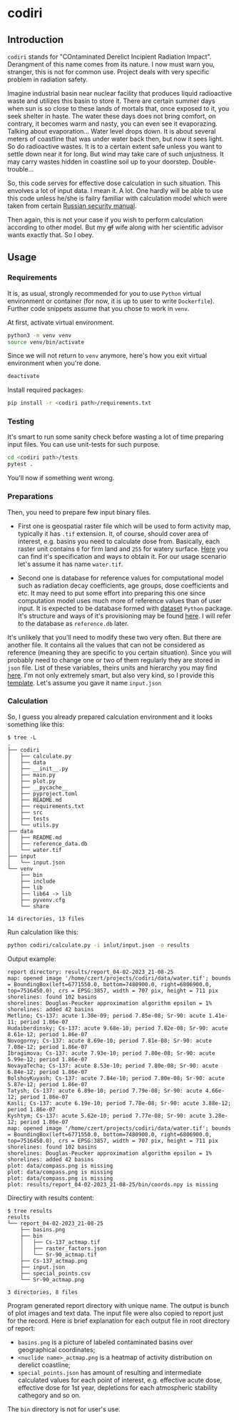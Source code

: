 # codiri

## Introduction

`codiri` stands for "COntaminated Derelict Incipient Radiation Impact".
Derangment of this name comes from its nature.
I now must warn you, stranger, this is not for common use.
Project deals with very specific problem in radiation safety.

Imagine industrial basin near nuclear facility that produces liquid radioactive waste
and utilizes this basin to store it.
There are certain summer days when sun is so close to these lands of mortals that, once exposed
to it, you seek shelter in haste.
The water these days does not bring comfort, on contrary, it becomes warm and nasty, you can even see
it evaporazing.
Talking about evaporation...
Water level drops down.
It is about several meters of coastline that was under water back then, but now it sees light.
So do radioactive wastes. It is to a certain extent safe unless you want to settle down near it for long.
But wind may take care of such unjustness.
It may carry wastes hidden in coastline soil up to your doorstep.
Double-trouble...

So, this code serves for effective dose calculation in such situation.
This envolves a lot of input data. I mean it. A lot.
One hardly will be able to use this code unless he/she is failry familiar with
calculation model which were taken from certain
[Russian security manual](https://github.com/czertyaka/codiri/wiki/Reference-Textbooks).

Then again, this is not your case if you wish to perform calculation according to other model.
But my ~~gf~~ wife along with her scientific advisor wants exactly that.
So I obey.

## Usage

### Requirements

It is, as usual, strongly recommended for you to use `Python` virtual environment or container
(for now, it is up to user to write `Dockerfile`).
Further code snippets assume that you chose to work in `venv`.

At first, activate virtual environment.
```bash
python3 -m venv venv
source venv/bin/activate
```

Since we will not return to `venv` anymore, here's how you exit virtual environment when you're done.
```bash
deactivate
```

Install required packages:
```bash
pip install -r <codiri path>/requirements.txt
```

### Testing

It's smart to run some sanity check before wasting a lot of time preparing input files.
You can use unit-tests for such purpose.
```bash
cd <codiri path>/tests
pytest .
```

You'll now if something went wrong.

### Preparations

Then, you need to prepare few input binary files.

* First one is geospatial raster file which will be used to form activity map, typically it has `.tif` extension.
It, of course, should cover area of interest, e.g. basins you need to calculate dose from.
Basically, each raster unit contains `0` for firm land and `255` for watery surface.
[Here](docs/basins-raster-file.md)
you can find it's specification and ways to obtain it.
For our usage scenario let's assume it has name `water.tif`.

* Second one is database for reference values for computational model such as radiation decay coefficients,
age groups, dose coefficients and etc.
It may need to put some effort into preparing this one since computation model uses much more of reference values
than of user input.
It is expected to be database formed with [dataset](https://dataset.readthedocs.io/en/latest/#) `Python` package.
It's structure and ways of it's provisioning may be found [here]().
I will refer to the database as `reference.db` later.

It's unlikely that you'll need to modify these two very often.
But there are another file.
It contains all the values that can not be considered as reference
(meaning they are specific to you certain situation).
Since you will probably need to change one or two of them regularly they are stored in `json` file.
List of these variables, theirs units and hierarchy you may find [here]().
I'm not only extremely smart, but also very kind, so I provide this [template]().
Let's assume you gave it name `input.json`

### Calculation

So, I guess you already prepared calculation environment and it looks something like this:
```
$ tree -L
.
├── codiri
│   ├── calculate.py
│   ├── data
│   ├── __init__.py
│   ├── main.py
│   ├── plot.py
│   ├── __pycache__
│   ├── pyproject.toml
│   ├── README.md
│   ├── requirements.txt
│   ├── src
│   ├── tests
│   └── utils.py
├── data
│   ├── README.md
│   ├── reference_data.db
│   └── water.tif
├── input
│   └── input.json
└── venv
    ├── bin
    ├── include
    ├── lib
    ├── lib64 -> lib
    ├── pyvenv.cfg
    └── share

14 directories, 13 files
```

Run calculation like this:
```bash
python codiri/calculate.py -i inlut/input.json -o results
```
Output example:
```
report directory: results/report_04-02-2023_21-08-25
map: opened image '/home/czert/projects/codiri/data/water.tif'; bounds = BoundingBox(left=6771550.0, bottom=7480900.0, right=6806900.0, top=7516450.0), crs = EPSG:3857, width = 707 pix, height = 711 pix
shorelines: found 102 basins
shorelines: Douglas-Peucker approximation algorithm epsilon = 1%
shorelines: added 42 basins
Metlino; Cs-137: acute 1.30e-09; period 7.85e-08; Sr-90: acute 1.41e-11; period 1.86e-07
Hudaiberdinsky; Cs-137: acute 9.68e-10; period 7.82e-08; Sr-90: acute 8.61e-12; period 1.86e-07
Novogorny; Cs-137: acute 8.69e-10; period 7.81e-08; Sr-90: acute 7.08e-12; period 1.86e-07
Ibragimova; Cs-137: acute 7.93e-10; period 7.80e-08; Sr-90: acute 5.99e-12; period 1.86e-07
NovayaTecha; Cs-137: acute 8.53e-10; period 7.80e-08; Sr-90: acute 6.84e-12; period 1.86e-07
BolshoyKuyash; Cs-137: acute 7.84e-10; period 7.80e-08; Sr-90: acute 5.87e-12; period 1.86e-07
Tatysh; Cs-137: acute 6.89e-10; period 7.79e-08; Sr-90: acute 4.66e-12; period 1.86e-07
Kasli; Cs-137: acute 6.19e-10; period 7.78e-08; Sr-90: acute 3.88e-12; period 1.86e-07
Kyshtym; Cs-137: acute 5.62e-10; period 7.77e-08; Sr-90: acute 3.28e-12; period 1.86e-07
map: opened image '/home/czert/projects/codiri/data/water.tif'; bounds = BoundingBox(left=6771550.0, bottom=7480900.0, right=6806900.0, top=7516450.0), crs = EPSG:3857, width = 707 pix, height = 711 pix
shorelines: found 102 basins
shorelines: Douglas-Peucker approximation algorithm epsilon = 1%
shorelines: added 42 basins
plot: data/compass.png is missing
plot: data/compass.png is missing
plot: data/compass.png is missing
plot: results/report_04-02-2023_21-08-25/bin/coords.npy is missing
```
Directiry with results content:
```
$ tree results
results
└── report_04-02-2023_21-08-25
    ├── basins.png
    ├── bin
    │   ├── Cs-137_actmap.tif
    │   ├── raster_factors.json
    │   └── Sr-90_actmap.tif
    ├── Cs-137_actmap.png
    ├── input.json
    ├── special_points.csv
    └── Sr-90_actmap.png

3 directories, 8 files
```

Program generated report directory with unique name.
The output is bunch of plot images and text data.
The input file were also copied to report just for the record.
Here is brief explanation for each output file in root directory of report:
* `basins.png` is a picture of labeled contaminated basins over geographical coordinates;
* `<nuclide name>_actmap.png` is a heatmap of activity distribution on derelict coastline;
* `special_points.json` has amount of resulting and intermediate calculated values for
each point of interest, e.g. effective acute dose, effective dose for 1st year, depletions for
each atmospheric stability cathegory and so on.

The `bin` directory is not for user's use.
